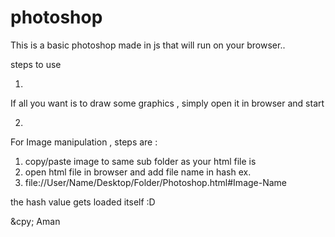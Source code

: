 # photoshop

This is a basic photoshop made in js that will run on your browser..

steps to use

1.
If all you want is to draw some graphics , simply open it in browser and start

2. 
For Image manipulation , steps are :
  1. copy/paste image to same sub folder as your html file is
  2. open html file in browser and add file name in hash ex.
  3. file://User/Name/Desktop/Folder/Photoshop.html#Image-Name
  
  the hash value gets loaded itself :D
  
 &cpy; Aman
 
